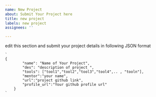 ```yaml
---
name: New Project
about: Submit Your Project here
title: new project
labels: new project
assignees: ''

---
```


edit this section and submit your project details in following JSON format 

```
`
{
        "name": "Name of Your Project",
        "des": "description of project ",
        "tools": ["tool1","tool2","tool3","tool4",.. , "tooln"],
        "mentor":"your name",
        "url":"project github link",
        "profile_url":"Your github profile url"
    }
`
```
